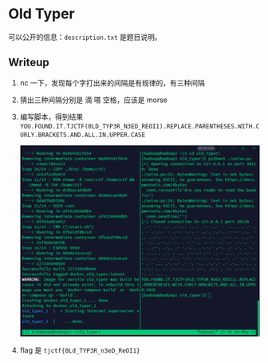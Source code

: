 # Old Typer

可以公开的信息：`description.txt` 是题目说明。

## Writeup

1. nc 一下，发现每个字打出来的间隔是有规律的，有三种间隔

2. 猜出三种间隔分别是 滴 嗒 空格，应该是 morse

3. 编写脚本，得到结果 `YOU.FOUND.IT.TJCTF(0LD_TYP3R_N3ED_REOI1).REPLACE.PARENTHESES.WITH.CURLY.BRACKETS.AND.ALL.IN.UPPER.CASE`

    ![](./img/morse.png)

4. flag 是 `tjctf{0Ld_TYP3R_n3eD_ReOI1}`